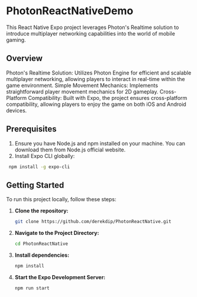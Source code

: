 # PhotonReactNativeDemo

This React Native Expo project leverages Photon's Realtime solution to introduce multiplayer networking capabilities into the world of mobile gaming.

## Overview

Photon's Realtime Solution: Utilizes Photon Engine for efficient and scalable multiplayer networking, allowing players to interact in real-time within the game environment.
Simple Movement Mechanics: Implements straightforward player movement mechanics for 2D gameplay.
Cross-Platform Compatibility: Built with Expo, the project ensures cross-platform compatibility, allowing players to enjoy the game on both iOS and Android devices.

## Prerequisites
1. Ensure you have Node.js and npm installed on your machine. You can download them from Node.js official website.
2. Install Expo CLI globally:
  ```bash
   npm install -g expo-cli
   ```

## Getting Started

To run this project locally, follow these steps:

1. **Clone the repository:**
   ```bash
   git clone https://github.com/derekdip/PhotonReactNative.git
   ```
2. **Navigate to the Project Directory:**
   ```bash
   cd PhotonReactNative
   ```
3. **Install dependencies:**
   ```bash
   npm install
   ```
4. **Start the Expo Development Server:**
    ```bash
   npm run start
   ```
   
